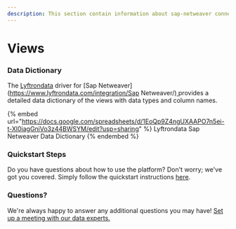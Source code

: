 ```yaml
---
description: This section contain information about sap-netweaver connector views information
---
```


# Views

### Data Dictionary

The [Lyftrondata](https://www.lyftrondata.com/) driver for [Sap Netweaver](https://www.lyftrondata.com/integration/Sap Netweaver/)[ ](https://www.lyftrondata.com/integration/sap-netweaver/)provides a detailed data dictionary of the views with data types and column names.

{% embed url="https://docs.google.com/spreadsheets/d/1EoQp9Z4ngUXAAPO7n5ei-t-Xl0iagGniVo3z44BWSYM/edit?usp=sharing" %}
Lyftrondata Sap Netweaver Data Dictionary
{% endembed %}

### Quickstart Steps

Do you have questions about how to use the platform? Don't worry; we've got you covered. Simply follow the quickstart instructions [here](../../../../quickstart-steps.md).

### Questions? <a href="#questions" id="questions"></a>

We're always happy to answer any additional questions you may have! [Set up a meeting with our data experts.](https://www.lyftrondata.com/book-a-meeting/)


